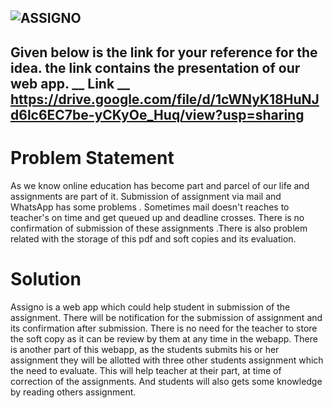 ![ASSIGNO](https://drive.google.com/file/d/1R802d-puLmPgDOXLU_LJqAIR70AkGyjd/view?usp=sharing)
---
Given below is the link for your reference for the idea. the link contains the presentation of our web app.
__ Link __ https://drive.google.com/file/d/1cWNyK18HuNJd6lc6EC7be-yCKyOe_Huq/view?usp=sharing
---
# Problem Statement 
As we know online education has become part and parcel of our life and assignments are part of it. Submission of assignment via mail and WhatsApp has some problems . Sometimes mail doesn't reaches to teacher's on time and get queued up and deadline crosses. There is no confirmation of submission of these assignments .There is also problem related with the storage of this pdf and soft copies and its evaluation.
# Solution
Assigno is a web app which could help student in submission of the assignment. There will be notification for the submission of assignment and its confirmation after submission. There is no need for the teacher to store the soft copy as it can be review by them at any time in the webapp. There is another part of this webapp, as the students submits his or her assignment they will be allotted with three other students assignment which the need to evaluate. This will help teacher at their part, at time of correction of the assignments. And students will also gets some knowledge by reading others assignment.
